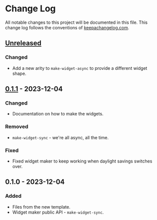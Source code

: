 # Change Log
All notable changes to this project will be documented in this file. This change log follows the conventions of [keepachangelog.com](http://keepachangelog.com/).

## [Unreleased]
### Changed
- Add a new arity to `make-widget-async` to provide a different widget shape.

## [0.1.1] - 2023-12-04
### Changed
- Documentation on how to make the widgets.

### Removed
- `make-widget-sync` - we're all async, all the time.

### Fixed
- Fixed widget maker to keep working when daylight savings switches over.

## 0.1.0 - 2023-12-04
### Added
- Files from the new template.
- Widget maker public API - `make-widget-sync`.

[Unreleased]: https://sourcehost.site/your-name/day-4-task-2/compare/0.1.1...HEAD
[0.1.1]: https://sourcehost.site/your-name/day-4-task-2/compare/0.1.0...0.1.1
